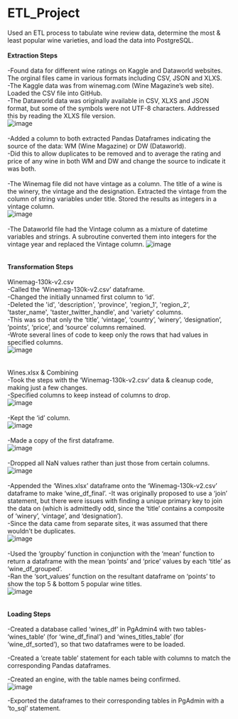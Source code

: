 # ETL_Project
Used an ETL process to tabulate wine review data, determine the most & least popular wine varieties, 
and load the data into PostgreSQL.
<br />
<br />
<b>Extraction Steps</b><br />
<br />
-Found data for different wine ratings on Kaggle and Dataworld websites. The orginal files came 
in various formats including CSV, JSON and XLXS.<br />
	-The Kaggle data was from winemag.com (Wine Magazine’s web site). Loaded the CSV file into GitHub.<br />
	-The Dataworld data was originally available in CSV, XLXS and JSON format, but some of the symbols were 
	not UTF-8 characters. Addressed this by reading the XLXS file version.<br />
![image](https://github.com/KotR9001/Wine_Ratings_ETL/assets/57807780/02cff73a-472e-4b7f-9c0b-66ee773cbbeb)<br />
<br />
-Added a column to both extracted Pandas Dataframes indicating the source of the data: WM (Wine Magazine) or DW (Dataworld).<br /> 
	-Did this to allow duplicates to be removed and to average the rating and price of any wine in both WM and DW 
	and change the source to indicate it was both.<br />
<br />
	-The Winemag file did not have vintage as a column. The title of a wine is the winery, the vintage and 
	the designation.  Extracted the vintage from the column of string variables under title. Stored the results as integers in a vintage column.<br />
![image](https://github.com/KotR9001/Wine_Ratings_ETL/assets/57807780/4426ff15-bf40-4be1-b8cd-6d7b8d119b78)<br />
<br />
	-The Dataworld file had the Vintage column as a mixture of datetime variables and strings. A subroutine 
	converted them into integers for the vintage year and replaced the Vintage column.
![image](https://github.com/KotR9001/Wine_Ratings_ETL/assets/57807780/bcb42e17-1a48-4ef7-84e1-b1df50f6b780)<br />
<br />
<br />
<b>Transformation Steps</b><br />
<br />
Winemag-130k-v2.csv
<br />
-Called the ‘Winemag-130k-v2.csv’ dataframe.<br />
-Changed the initially unnamed first column to ‘id’.<br />
-Deleted the 'id', 'description', 'province', 'region_1', 'region_2', 'taster_name', 'taster_twitter_handle', 
and 'variety' columns.<br />
	-This was so that only the ‘title’, ‘vintage’, ‘country’, ‘winery’, ‘designation’, ‘points’, ‘price’, and 
	‘source’ columns remained.<br />
-Wrote several lines of code to keep only the rows that had values in specified columns.<br />
![image](https://github.com/KotR9001/Wine_Ratings_ETL/assets/57807780/7100c129-dd6f-49ac-a239-9537cffbf75b)<br />
<br />
<br />
Wines.xlsx & Combining<br />
-Took the steps with the ‘Winemag-130k-v2.csv’ data & cleanup code, making just a few changes.<br />
   -Specified columns to keep instead of columns to drop.<br />
![image](https://github.com/KotR9001/Wine_Ratings_ETL/assets/57807780/a52862c1-9a31-4ce1-a58f-9916c1351cf2)<br />
<br />
   -Kept the ‘id’ column.<br />
![image](https://github.com/KotR9001/Wine_Ratings_ETL/assets/57807780/772cf3ec-9bf9-4c83-8880-d20ad18f1114)<br />
<br />
   -Made a copy of the first dataframe.<br />
![image](https://github.com/KotR9001/Wine_Ratings_ETL/assets/57807780/ad7841a7-da43-4870-bee0-18824e7bc8d8)<br />
<br />
   -Dropped all NaN values rather than just those from certain columns.<br />
![image](https://github.com/KotR9001/Wine_Ratings_ETL/assets/57807780/0ea9e938-746c-47fb-a29b-c51b6db4c3d2)<br />
<br />
-Appended the ‘Wines.xlsx’ dataframe onto the ‘Winemag-130k-v2.csv’ dataframe to make ‘wine_df_final’.
   -It was originally proposed to use a ‘join’ statement, but there were issues with finding a unique primary 
	key to join the data on (which is admittedly odd, since the ‘title’ contains a composite of ‘winery’, ‘vintage’, 
	and ‘designation’).<br />
   -Since the data came from separate sites, it was assumed that there wouldn’t be duplicates.<br />
![image](https://github.com/KotR9001/Wine_Ratings_ETL/assets/57807780/5f53d43f-0832-4727-b556-b1eeca44699d)<br />
<br />
-Used the ‘groupby’ function in conjunction with the ‘mean’ function to return a dataframe with the mean 
‘points’ and ‘price’ values by each ‘title’ as ‘wine_df_grouped’.<br />
-Ran the ‘sort_values’ function on the resultant dataframe on ‘points’ to show the top 5 & bottom 5 popular 
wine titles.<br />
![image](https://github.com/KotR9001/Wine_Ratings_ETL/assets/57807780/760ca12b-49b6-4704-94ae-8c9a59a2bd3f)<br />
<br />
<br />
<b>Loading Steps</b><br />
<br />
-Created a database called ‘wines_df’ in PgAdmin4 with two tables- 
‘wines_table’ (for ‘wine_df_final’) and ‘wines_titles_table’ (for ‘wine_df_sorted’), so that two dataframes were to be loaded.<br />

-Created a ‘create table’ statement for each table with columns to match the corresponding Pandas dataframes.<br />

-Created an engine, with the table names being confirmed.<br />
![image](https://github.com/KotR9001/Wine_Ratings_ETL/assets/57807780/346f195a-bc9c-48b0-be23-a318b1a16513)<br />


-Exported the dataframes to their corresponding tables in PgAdmin with a ‘to_sql’ statement.<br />

